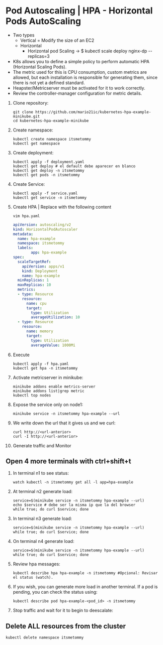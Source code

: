 # Pod Autoscaling | HPA - Horizontal Pods AutoScaling

- Two types
  - Vertical = Modify the size of an EC2
  - Horizontal
    - Horizontal pod Scaling -> $ kubectl scale deploy nginx-dp --replicas=3
- K8s allows you to define a simple policy to perform automatic HPA (Horizontal Scaling Pods).
- The metric used for this is CPU consumption, custom metrics are allowed, but each installation is responsible for generating them, since there is not yet a defined standard.
- Heapster/Metricserver must be activated for it to work correctly.
- Review the controller-manager configuration for metric details.

1. Clone repository:

    ```console
    git clone https://github.com/mario21ic/kubernetes-hpa-example-minikube.git
    cd kubernetes-hpa-example-minikube
    ```

2. Create namespace:

    ```console
    kubectl create namespace itsmetommy
    kubectl get namespace
    ```

3. Create deployment:

    ```console
    kubectl apply -f deployment.yaml
    kubectl get deploy # el default debe aparecer en blanco
    kubectl get deploy -n itsmetommy
    kubectl get pods -n itsmetommy
    ```

4. Create Service:

    ```console
    kubectl apply -f service.yaml
    kubectl get service -n itsmetommy
    ```

5. Create HPA | Replace with the following content

    ```console
    vim hpa.yaml
    ```

    ```yaml
    apiVersion: autoscaling/v2
    kind: HorizontalPodAutoscaler
    metadata:
      name: hpa-example
      namespace: itsmetommy
      labels:
            app: hpa-example
    spec:
      scaleTargetRef:
        apiVersion: apps/v1
        kind: Deployment
        name: hpa-example
      minReplicas: 1
      maxReplicas: 10
      metrics:
      - type: Resource
        resource:
          name: cpu
          target:
            type: Utilization
            averageUtilization: 10
      - type: Resource
        resource:
          name: memory
          target:
            type: Utilization
            averageValue: 1000Mi
    ```

6. Execute

    ```console
    kubectl apply -f hpa.yaml
    kubectl get hpa -n itsmetommy
    ```

7. Activate metricserver in minikube:

    ```console
    minikube addons enable metrics-server
    minikube addons list|grep metric
    kubectl top nodes
    ```

8. Expose the service only on node1:

    ```console
    minikube service -n itsmetommy hpa-example --url
    ```

9. We write down the url that it gives us and we curl:

    ```console
    curl http://<url-anterior>
    curl -I http://<url-anterior>
    ```

10. Generate traffic and Monitor

## Open 4 more terminals with ctrl+shift+t

1. In terminal n1 to see status:

    ```console
    watch kubectl -n itsmetommy get all -l app=hpa-example
    ```

2. At terminal n2 generate load:

    ```console
    service=$(minikube service -n itsmetommy hpa-example --url)
    echo $service # debe ser la misma ip que la del browser
    while true; do curl $service; done
    ```

3. In terminal n3 generate load:

    ```console
    service=$(minikube service -n itsmetommy hpa-example --url)
    while true; do curl $service; done
    ```

4. On terminal n4 generate load:

    ```console
    service=$(minikube service -n itsmetommy hpa-example --url)
    while true; do curl $service; done
    ```

5. Review hpa messages:

    ```console
    kubectl describe hpa hpa-example -n itsmetommy #Opcional: Revisar el status (watch).
    ```

6. If you wish, you can generate more load in another terminal. If a pod is pending, you can check the status using:

    ```console
    kubectl describe pod hpa-example-<pod_id> -n itsmetommy
    ```

7. Stop traffic and wait for it to begin to deescalate:

## Delete ALL resources from the cluster

```console
kubectl delete namespace itsmetommy
```
